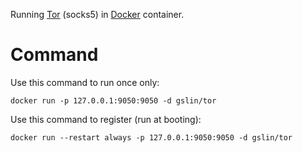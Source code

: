 Running [Tor](https://www.torproject.org/) (socks5) in [Docker](https://www.docker.com/) container.

Command
=======

Use this command to run once only:

    docker run -p 127.0.0.1:9050:9050 -d gslin/tor

Use this command to register (run at booting):

    docker run --restart always -p 127.0.0.1:9050:9050 -d gslin/tor
